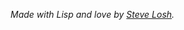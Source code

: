 <i>Made with Lisp and love by [Steve Losh][].</i>

[Steve Losh]: http://stevelosh.com/
[roc]: https://rochestermade.com/

